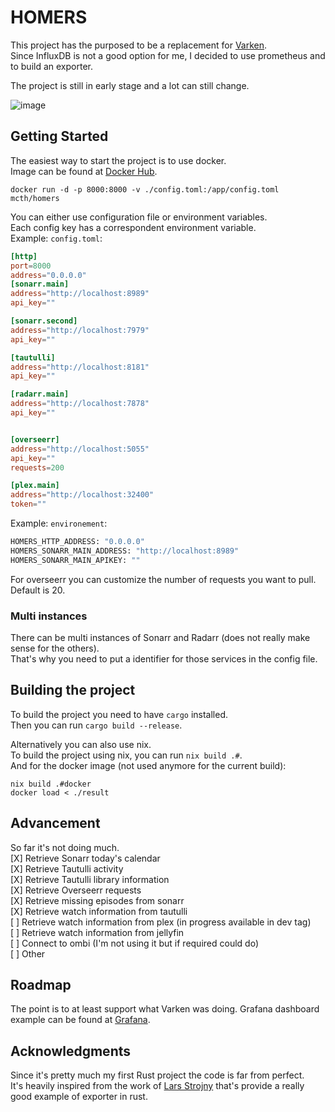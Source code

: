 # HOMERS

This project has the purposed to be a replacement for [Varken](https://github.com/Boerderij/Varken).   
Since InfluxDB is not a good option for me, I decided to use prometheus and to build an exporter. 

The project is still in early stage and a lot can still change.  

![image](https://github.com/user-attachments/assets/9a0c2fb0-52f3-439d-b590-9c6698994d10)


## Getting Started

The easiest way to start the project is to use docker.  
Image can be found at [Docker Hub](https://hub.docker.com/repository/docker/mcth/homers). 

``` 
docker run -d -p 8000:8000 -v ./config.toml:/app/config.toml mcth/homers
```
You can either use configuration file or environment variables.   
Each config key has a correspondent environment variable.  
Example: `config.toml`:
```toml
[http]
port=8000
address="0.0.0.0"
[sonarr.main]
address="http://localhost:8989"
api_key=""

[sonarr.second]
address="http://localhost:7979"
api_key=""

[tautulli]
address="http://localhost:8181"
api_key=""

[radarr.main]
address="http://localhost:7878"
api_key=""


[overseerr]
address="http://localhost:5055"
api_key=""
requests=200

[plex.main]
address="http://localhost:32400"
token=""

```

Example: `environement`: 
```bash
HOMERS_HTTP_ADDRESS: "0.0.0.0"
HOMERS_SONARR_MAIN_ADDRESS: "http://localhost:8989"
HOMERS_SONARR_MAIN_APIKEY: ""
```

For overseerr you can customize the number of requests you want to pull. Default is 20.  

### Multi instances

There can be multi instances of Sonarr and Radarr (does not really make sense for the others).  
That's why you need to put a identifier for those services in the config file.


## Building the project 

To build the project you need to have `cargo` installed.  
Then you can run `cargo build --release`. 

Alternatively you can also use nix.  
To build the project using nix, you can run `nix build .#`.   
And for the docker image (not used anymore for the current build): 
```
nix build .#docker
docker load < ./result
```


## Advancement

So far it's not doing much.   
[X] Retrieve Sonarr today's calendar  
[X] Retrieve Tautulli activity  
[X] Retrieve Tautulli library information   
[X] Retrieve Overseerr requests  
[X] Retrieve missing episodes from sonarr  
[X] Retrieve watch information from tautulli  
[ ] Retrieve watch information from plex (in progress available in dev tag)  
[ ] Retrieve watch information from jellyfin  
[ ] Connect to ombi (I'm not using it but if required could do)  
[ ] Other  

## Roadmap

The point is to at least support what Varken was doing. 
Grafana dashboard example can be found at [Grafana](https://grafana.com/grafana/dashboards/20744).


## Acknowledgments

Since it's pretty much my first Rust project the code is far from perfect.  
It's heavily inspired from the work of [Lars Strojny](https://github.com/lstrojny/prometheus-weathermen) that's provide a really good example of exporter in rust.  
